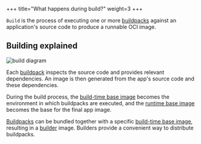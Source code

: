 +++
title="What happens during build?"
weight=3
+++

`Build` is the process of executing one or more [buildpacks][buildpack] against an application's source code to produce a runnable OCI image.

<!--more-->

## Building explained

![build diagram](/images/build.svg)

Each [buildpack] inspects the source code and provides relevant dependencies.
An image is then generated from the app's source code and these dependencies.

During the build process, the [build-time base image] becomes the environment in which buildpacks are executed,
and the [runtime base image] becomes the base for the final app image.

[Buildpacks][buildpack] can be bundled together with a specific [build-time base image], resulting in a [builder] image.
Builders provide a convenient way to distribute buildpacks.

[build-time base image]: /docs/for-app-developers/concepts/base-images/build/
[builder]: /docs/for-platform-operators/concepts/builder
[buildpack]: /docs/for-app-developers/concepts/buildpack/
[lifecycle]: /docs/for-platform-operators/concepts/lifecycle/
[runtime base image]: /docs/for-app-developers/concepts/base-images/run/
